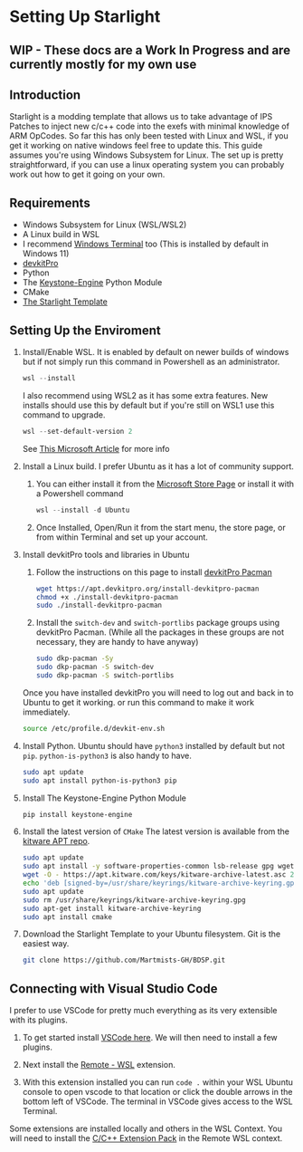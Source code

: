 # Setting Up Starlight

## WIP - These docs are a Work In Progress and are currently mostly for my own use

## Introduction

Starlight is a modding template that allows us to take advantage of IPS Patches to inject new c/c++ code into the exefs with minimal knowledge of ARM OpCodes.
So far this has only been tested with Linux and WSL, if you get it working on native windows feel free to update this.
This guide assumes you're using Windows Subsystem for Linux. The set up is pretty straightforward, if you can use a linux operating system you can probably work out how to get it going on your own.

## Requirements

- Windows Subsystem for Linux (WSL/WSL2)
- A Linux build in WSL
- I recommend [Windows Terminal](https://aka.ms/terminal) too (This is installed by default in Windows 11)
- [devkitPro](https://devkitpro.org/)
- Python
- The [Keystone-Engine](https://www.keystone-engine.org/) Python Module
- CMake
- [The Starlight Template](https://github.com/Martmists-GH/BDSP.git)

## Setting Up the Enviroment

1. Install/Enable WSL. It is enabled by default on newer builds of windows but if not simply run this command in Powershell as an administrator.

    ```powershell
    wsl --install
    ```

    I also recommend using WSL2 as it has some extra features. New installs should use this by default but if you're still on WSL1 use this command to upgrade.  

    ```powershell
    wsl --set-default-version 2
    ```

    See [This Microsoft Article](https://docs.microsoft.com/en-us/windows/wsl/install) for more info

2. Install a Linux build. I prefer Ubuntu as it has a lot of community support.  
   1. You can either install it from the [Microsoft Store Page](https://www.microsoft.com/p/ubuntu/9pdxgncfsczv) or install it with a Powershell command  

        ```powershell
        wsl --install -d Ubuntu
        ```

   2. Once Installed, Open/Run it from the start menu, the store page, or from within Terminal and set up your account.

3. Install devkitPro tools and libraries in Ubuntu
   1. Follow the instructions on this page to install [devkitPro Pacman](https://devkitpro.org/wiki/devkitPro_pacman)  

        ```bash
        wget https://apt.devkitpro.org/install-devkitpro-pacman
        chmod +x ./install-devkitpro-pacman
        sudo ./install-devkitpro-pacman
        ```

   2. Install the `switch-dev` and `switch-portlibs` package groups using devkitPro Pacman. (While all the packages in these groups are not necessary, they are handy to have anyway)

        ```bash
        sudo dkp-pacman -Sy
        sudo dkp-pacman -S switch-dev
        sudo dkp-pacman -S switch-portlibs
        ```

    Once you have installed devkitPro you will need to log out and back in to Ubuntu to get it working. or run this command to make it work immediately.

    ```bash
    source /etc/profile.d/devkit-env.sh
    ```

4. Install Python. Ubuntu should have `python3` installed by default but not `pip`. `python-is-python3` is also handy to have.

    ```bash
    sudo apt update
    sudo apt install python-is-python3 pip
    ```

5. Install The Keystone-Engine Python Module

    ```bash
    pip install keystone-engine
    ```

6. Install the latest version of `CMake`
    The latest version is available from the [kitware APT repo](https://apt.kitware.com/).

    ```bash
    sudo apt update
    sudo apt install -y software-properties-common lsb-release gpg wget apt-transport-https
    wget -O - https://apt.kitware.com/keys/kitware-archive-latest.asc 2>/dev/null | gpg --dearmor - | sudo tee /usr/share/keyrings/kitware-archive-keyring.gpg >/dev/null
    echo 'deb [signed-by=/usr/share/keyrings/kitware-archive-keyring.gpg] https://apt.kitware.com/ubuntu/ $(lsb_release -cs) main' | sudo tee /etc/apt/sources.list.d/kitware.list >/dev/null
    sudo apt update
    sudo rm /usr/share/keyrings/kitware-archive-keyring.gpg
    sudo apt-get install kitware-archive-keyring
    sudo apt install cmake
    ```

7. Download the Starlight Template to your Ubuntu filesystem. Git is the easiest way.

    ```bash
    git clone https://github.com/Martmists-GH/BDSP.git
    ```

## Connecting with Visual Studio Code

I prefer to use VSCode for pretty much everything as its very extensible with its plugins.

1. To get started install [VSCode here](https://code.visualstudio.com/download). We will then need to install a few plugins.

2. Next install the [Remote - WSL](https://marketplace.visualstudio.com/items?itemName=ms-vscode-remote.remote-wsl) extension. 

3. With this extension installed you can run `code .` within your WSL Ubuntu console to open vscode to that location or click the double arrows in the bottom left of VSCode. The terminal in VSCode gives access to the WSL Terminal.  

Some extensions are installed locally and others in the WSL Context. You will need to install the [C/C++ Extension Pack](https://marketplace.visualstudio.com/items?itemName=ms-vscode.cpptools-extension-pack) in the Remote WSL context.
